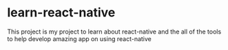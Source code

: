 # learn-react-native

This project is my project to learn about react-native and the all of the tools to help develop amazing app on using react-native
